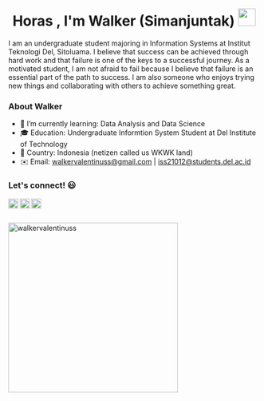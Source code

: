 <h1 align="center"><b>Horas , I'm Walker (Simanjuntak) </b><img src="https://media.giphy.com/media/hvRJCLFzcasrR4ia7z/giphy.gif" width="35"></h1>

I am an undergraduate student majoring in Information Systems at Institut Teknologi Del, Sitoluama. I believe that success can be achieved through hard work and that failure is one of the keys to a successful journey. As a motivated student, I am not afraid to fail because I believe that failure is an essential part of the path to success. I am also someone who enjoys trying new things and collaborating with others to achieve something great.

### About Walker

- 🌱 I’m currently learning: Data Analysis and Data Science
- 🎓 Education: Undergraduate Informtion System Student at Del Institute of Technology
- 📍 Country: Indonesia (netizen called us WKWK land)
- ✉️ Email: walkervalentinuss@gmail.com | iss21012@students.del.ac.id



### Let's connect! 😃
<a href="https://linkedin.com/in/walker-v-simanjuntak-473ab61ab/">
  <img align="left" alt="Walker's Linkedin" width="20px" src="https://simpleicons.now.sh/linkedin/495f7e" />
</a>
<a href="https://www.instagram.com/walkervalentinuss/">
  <img align="left" alt="Walker's Instagram" width="20px" src="https://simpleicons.now.sh/instagram/495f7e" />
</a>
<a href="mailto:walkervalentinuss@gmail.com">
  <img align="left" alt="Walker's Email" width="20px" src="https://simpleicons.now.sh/gmail/495f7e" />
</a>

<br></br>

  <a href="https://github.com/walkervalentinuss/">
    <img src="https://github-readme-stats.vercel.app/api/top-langs/?username=walkervalentinuss&langs_count=10&layout=compact&theme=midnight&hide_border=true&rank_icon=github&show_icons=true" width="340" align=left alt="walkervalentinuss" /> </p> 
  </a>

